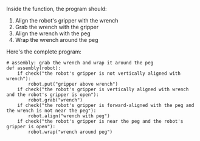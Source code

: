 

Inside the function, the program should:

1. Align the robot's gripper with the wrench 
2. Grab the wrench with the gripper 
3. Align the wrench with the peg 
4. Wrap the wrench around the peg 

Here's the complete program:
```
# assembly: grab the wrench and wrap it around the peg
def assembly(robot):
    if check("the robot's gripper is not vertically aligned with wrench"):
        robot.put("gripper above wrench")
    if check("the robot's gripper is vertically aligned with wrench and the robot's gripper is open"):
        robot.grab("wrench")
    if check("the robot's gripper is forward-aligned with the peg and the wrench is not near the peg"):
        robot.align("wrench with peg")
    if check("the robot's gripper is near the peg and the robot's gripper is open"):
        robot.wrap("wrench around peg")
